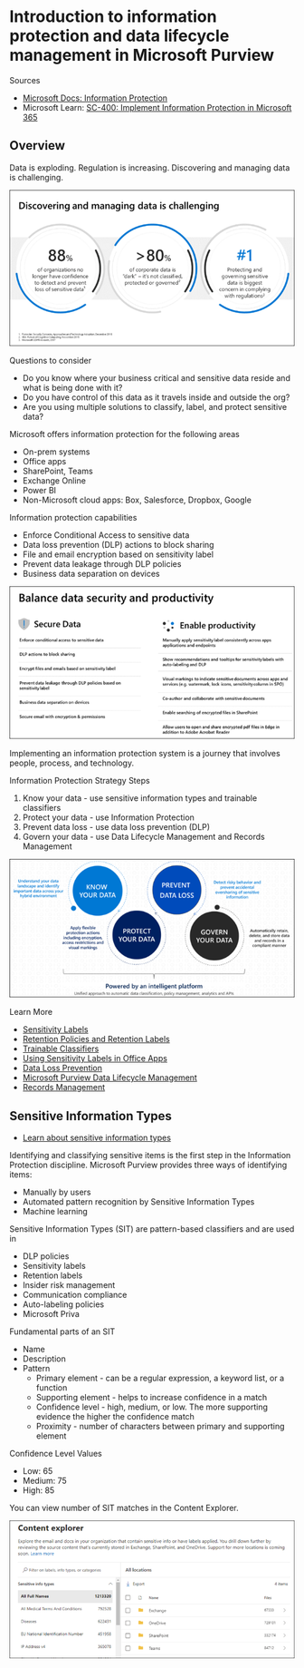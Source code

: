 # Introduction to information protection and data lifecycle management in Microsoft Purview
Sources
- [Microsoft Docs: Information Protection](https://learn.microsoft.com/en-us/microsoft-365/compliance/information-protection?view=o365-worldwide)
- Microsoft Learn: [SC-400: Implement Information Protection in Microsoft 365](https://learn.microsoft.com/en-us/training/paths/implement-information-protection/)

## Overview
Data is exploding. Regulation is increasing. Discovering and managing data is challenging. 

![](img/2023-04-23-05-18-48.png)

Questions to consider
- Do you know where your business critical and sensitive data reside and what is being done with it?
- Do you have control of this data as it travels inside and outside the org? 
- Are you using multiple solutions to classify, label, and protect sensitive data?

Microsoft offers information protection for the following areas
- On-prem systems
- Office apps
- SharePoint, Teams
- Exchange Online
- Power BI
- Non-Microsoft cloud apps:  Box, Salesforce, Dropbox, Google

Information protection capabilities
- Enforce Conditional Access to sensitive data
- Data loss prevention (DLP) actions to block sharing
- File and email encryption based on sensitivity label
- Prevent data leakage through DLP policies
- Business data separation on devices

![](img/2023-04-23-05-24-48.png)

Implementing an information protection system is a journey that involves people, process, and technology.

Information Protection Strategy Steps
1. Know your data - use sensitive information types and trainable classifiers
2. Protect your data - use Information Protection
3. Prevent data loss - use data loss prevention (DLP)
4. Govern your data - use Data Lifecycle Management and Records Management

![](img/2023-04-23-06-00-22.png)

Learn More
- [Sensitivity Labels](https://learn.microsoft.com/en-us/microsoft-365/compliance/sensitivity-labels?azure-portal=true&view=o365-worldwide)
- [Retention Policies and Retention Labels](https://learn.microsoft.com/en-us/microsoft-365/compliance/retention?azure-portal=true&view=o365-worldwide)
- [Trainable Classifiers](https://learn.microsoft.com/en-us/microsoft-365/compliance/classifier-get-started-with?azure-portal=true&view=o365-worldwide)
- [Using Sensitivity Labels in Office Apps](https://learn.microsoft.com/en-us/microsoft-365/compliance/sensitivity-labels-office-apps?azure-portal=true&view=o365-worldwide)
- [Data Loss Prevention](https://learn.microsoft.com/en-us/microsoft-365/compliance/dlp-learn-about-dlp?azure-portal=true&view=o365-worldwide)
- [Microsoft Purview Data Lifecycle Management](https://learn.microsoft.com/en-us/microsoft-365/compliance/manage-data-governance?azure-portal=true&view=o365-worldwide)
- [Records Management](https://learn.microsoft.com/en-us/microsoft-365/compliance/records-management?azure-portal=true&view=o365-worldwide)

## Sensitive Information Types
- [Learn about sensitive information types](https://learn.microsoft.com/en-us/microsoft-365/compliance/sensitive-information-type-learn-about?view=o365-worldwide)

Identifying and classifying sensitive items is the first step in the Information Protection discipline. Microsoft Purview provides three ways of identifying items:
- Manually by users
- Automated pattern recognition by Sensitive Information Types
- Machine learning

Sensitive Information Types (SIT) are pattern-based classifiers and are used in 
- DLP policies
- Sensitivity labels
- Retention labels
- Insider risk management
- Communication compliance
- Auto-labeling policies
- Microsoft Priva

Fundamental parts of an SIT
- Name
- Description
- Pattern
  - Primary element - can be a regular expression, a keyword list, or a function
  - Supporting element - helps to increase confidence in a match
  - Confidence level - high, medium, or low.  The more supporting evidence the higher the confidence match
  - Proximity - number of characters between primary and supporting element

Confidence Level Values
- Low: 65
- Medium: 75
- High: 85

You can view number of SIT matches in the Content Explorer.

![](img/2023-04-23-06-23-42.png)


